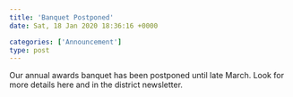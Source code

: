 ```yaml
---
title: 'Banquet Postponed'
date: Sat, 18 Jan 2020 18:36:16 +0000

categories: ['Announcement']
type: post
---
```


Our annual awards banquet has been postponed until late March. Look for more details here and in the district newsletter.